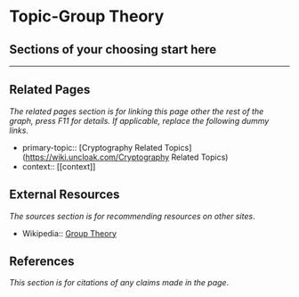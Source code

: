 # Topic-Group Theory

## Sections of your choosing start here

---
## Related Pages
*The related pages section is for linking this page other the rest of the graph, press F11 for details. If applicable, replace the following dummy links.*
- primary-topic:: [Cryptography Related Topics](https://wiki.uncloak.com/Cryptography Related Topics)
- context:: \[\[context\]\]

## External Resources
*The sources section is for recommending resources on other sites*.
- Wikipedia:: [Group Theory](https://en.wikipedia.org/wiki/Group_theory)

## References
*This section is for citations of any claims made in the page*.